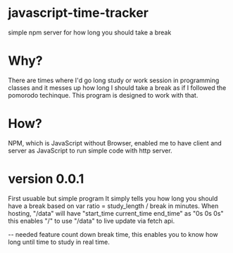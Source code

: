 # javascript-time-tracker
simple npm server for how long you should take a break

# Why?
There are times where I'd go long study or work session in programming classes and it messes up how long I should take a break as if I followed the pomorodo techinque.
This program is designed to work with that.

# How?
NPM, which is JavaScript without Browser, enabled me to have client and server as JavaScript to run simple code with http server.

# version 0.0.1
First usuable but simple program
It simply tells you how long you should have a break based on var ratio = study_length / break in minutes.
When hosting, "/data" will have "start_time current_time end_time" as "0s 0s 0s" this enables "/" to use "/data" to live update via fetch api.

-- needed feature
count down break time, this enables you to know how long until time to study in real time.
